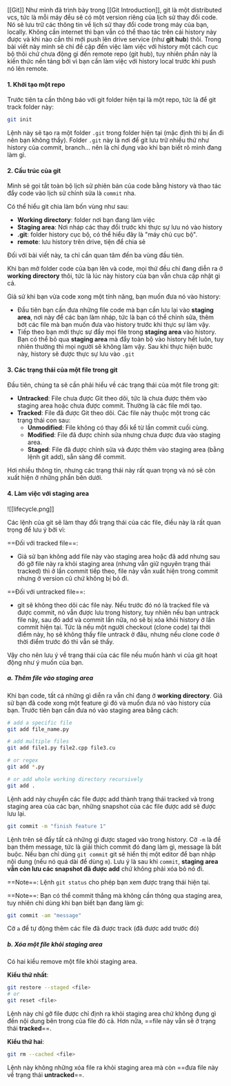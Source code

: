 [[Git]]
Như mình đã trình bày trong [[Git Introduction]], git là một distributed vcs, tức là mỗi máy đều sẽ có một version riêng của lịch sử thay đổi code. Nó sẽ lưu trữ các thông tin về lịch sử thay đổi code trong máy của bạn, locally. Không cần internet thì bạn vẫn có thể thao tác trên cái history này được và khi nào cần thì mới push lên drive service (như **git hub**) thôi. Trong bài viết này mình sẽ chỉ đề cập đến việc làm việc với history một cách cục bộ thôi chứ chưa động gì đến remote repo (git hub), tuy nhiên phần này là kiến thức nền tảng bởi vì bạn cần làm việc với history local trước khi push nó lên remote.

#### 1. Khởi tạo một repo

Trước tiên ta cần thông báo với git folder hiện tại là một repo, tức là để git track folder này:
```bash
git init
```
Lệnh này sẽ tạo ra một folder `.git` trong folder hiện tại (mặc định thì bị ẩn đi nên bạn không thấy). Folder `.git` này là nơi để git lưu trữ nhiều thứ như history của commit, branch... nên là chỉ đụng vào khi bạn biết rõ mình đang làm gì. 

#### 2. Cấu trúc của git

Mình sẽ gọi tắt toàn bộ lịch sử phiên bản của code bằng history và thao tác đẩy code vào lịch sử chỉnh sửa là `commit` nha.

Có thể hiểu git chia làm bốn vùng như sau:
- **Working directory**: folder nơi bạn đang làm việc
- **Staging area**: Nơi nháp các thay đổi trước khi thực sự lưu nó vào history
- **.git**: folder history cục bộ, có thể hiểu đây là "máy chủ cục bộ".
- **remote**: lưu history trên drive, tiện để chia sẻ

Đối với bài viết này, ta chỉ cần quan tâm đến ba vùng đầu tiên.

Khi bạn mở folder code của bạn lên và code, mọi thứ đều chỉ đang diễn ra ở **working directory**  thôi, tức là lúc này history của bạn vẫn chưa cập nhật gì cả.

Giả sử khi bạn vừa code xong một tính năng, bạn muốn đưa nó vào history:
- Đầu tiên bạn cần đưa những file code mà bạn cần lưu lại vào **staging area**, nơi này để các bạn làm nháp, tức là bạn có thể chỉnh sửa, thêm bớt các file mà bạn muốn đưa vào history trước khi thực sự làm vậy.
- Tiếp theo bạn mới thực sự đẩy mọi file trong **staging area** vào history. Bạn có thể bỏ qua **staging area** mà đẩy toàn bộ vào history hết luôn, tuy nhiên thường thì mọi người sẽ không làm vậy. Sau khi thực hiện bước này, history sẽ được thực sự lưu vào `.git`

#### 3. Các trạng thái của một file trong git

Đầu tiên, chúng ta sẽ cần phải hiểu về các trạng thái của một file trong git:

- **Untracked**: File chưa được Git theo dõi, tức là chưa được thêm vào staging area hoặc chưa được commit. Thường là các file mới tạo.
- **Tracked**: File đã được Git theo dõi. Các file này thuộc một trong các trạng thái con sau:
    - **Unmodified**: File không có thay đổi kể từ lần commit cuối cùng.
    - **Modified**: File đã được chỉnh sửa nhưng chưa được đưa vào staging area.
    - **Staged**: File đã được chỉnh sửa và được thêm vào staging area (bằng lệnh git add), sẵn sàng để commit.

Hơi nhiều thông tin, nhưng các trạng thái này rất quan trọng và nó sẽ còn xuất hiện ở những phần bên dưới.

#### 4. Làm việc với staging area


![[lifecycle.png]]


Các lệnh của git sẽ làm thay đổi trạng thái của các file, điều này là rất quan trọng để lưu ý bởi vì:

==Đối với tracked file==: 
- Giả sử bạn không add file này vào staging area hoặc đã add nhưng sau đó gỡ file này ra khỏi staging area (nhưng vẫn giữ nguyên trạng thái tracked) thì ở lần commit tiếp theo, file này vẫn xuất hiện trong commit nhưng ở version cũ chứ không bị bỏ đi.

==Đối với untracked file==:
- git sẽ không theo dõi các file này. Nếu trước đó nó là tracked file và được commit, nó vẫn được lưu trong history, tuy nhiên nếu bạn untrack file này, sau đó add và commit lần nữa, nó sẽ bị xóa khỏi history ở lần commit hiện tại. Tức là nếu một người checkout (clone code) tại thời điểm này, họ sẽ không thấy file untrack ở đâu, nhưng nếu clone code ở thời điểm trước đó thì vẫn sẽ thấy.

Vậy cho nên lưu ý về trạng thái của các file nếu muốn hành vi của git hoạt động như ý muốn của bạn.

##### a. Thêm file vào staging area

Khi bạn code, tất cả những gì diễn ra vẫn chỉ đang ở **working directory**. Giả sử bạn đã code xong một feature gì đó và muốn đưa nó vào history của bạn. Trước tiên bạn cần đưa nó vào staging area bằng cách:
```bash
# add a specific file
git add file_name.py

# add multiple files
git add file1.py file2.cpp file3.cu

# or regex
git add *.py

# or add whole working directory recursively
git add .
```

Lệnh add này chuyển các file được add thành trạng thái tracked và trong staging area của các bạn, những snapshot của các file được add sẽ được lưu lại. 

```bash
git commit -m "finish feature 1"
```

Lệnh trên sẽ đẩy tất cả những gì được staged vào trong history. Cờ `-m` là để bạn thêm message, tức là giải thích commit đó đang làm gì, message là bắt buộc. Nếu bạn chỉ dùng `git commit` git sẽ hiển thị một editor để bạn nhập nội dung (nếu nó quá dài để dùng `m`). Lưu ý là sau khi `commit`, **staging area vẫn còn lưu các snapshot đã được add** chứ không phải xóa bỏ nó đi. 

==Note==: Lệnh `git status` cho phép bạn xem được trạng thái hiện tại.

==Note==: Bạn có thể commit thẳng mà không cần thông qua staging area, tuy nhiên chỉ dùng khi bạn biết bạn đang làm gì:
```bash
git commit -am "message"
```
Cờ `a` để tự động thêm các file đã được track (đã được add trước đó)

##### b. Xóa một file khỏi staging area

Có hai kiểu remove một file khỏi staging area.

**Kiểu thứ nhất**:
```bash
git restore --staged <file>
# or
git reset <file>
```

Lệnh này chỉ gỡ file được chỉ định ra khỏi staging area chứ không đụng gì đến nội dung bên trong của file đó cả. Hơn nữa, ==file này vẫn sẽ ở trạng thái **tracked**==.

**Kiểu thứ hai**:

```bash
git rm --cached <file>
```

Lệnh này không những xóa file ra khỏi staging area mà còn ==đưa file này về trạng thái **untracked**==.

